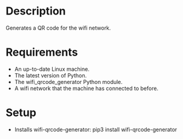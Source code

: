 # Description
Generates a QR code for the wifi network.

# Requirements
- An up-to-date Linux machine.
- The latest version of Python.
- The wifi_qrcode_generator Python module.
- A wifi network that the machine has connected to before.

# Setup
- Installs wifi-qrcode-generator: pip3 install wifi-qrcode-generator
